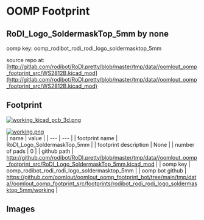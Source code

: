 # OOMP Footprint  
## RoDI_Logo_SoldermaskTop_5mm  by none  
  
oomp key: oomp_rodibot_rodi_rodi_logo_soldermasktop_5mm  
  
source repo at: [http://gitlab.com/rodibot/RoDI.pretty/blob/master/tmp/data//oomlout_oomp_footprint_src/WS2812B.kicad_mod](http://gitlab.com/rodibot/RoDI.pretty/blob/master/tmp/data//oomlout_oomp_footprint_src/WS2812B.kicad_mod)  
## Footprint  
  
[![working_kicad_pcb_3d.png](working_kicad_pcb_3d_600.png)](working_kicad_pcb_3d.png)  
  
[![working.png](working_600.png)](working.png)  
| name | value | 
| --- | --- | 
| footprint name | RoDI_Logo_SoldermaskTop_5mm | 
| footprint description | None | 
| number of pads | 0 | 
| github path | http://github.com/rodibot/RoDI.pretty/blob/master/tmp/data//oomlout_oomp_footprint_src/RoDI_Logo_SoldermaskTop_5mm.kicad_mod | 
| oomp key | oomp_rodibot_rodi_rodi_logo_soldermasktop_5mm | 
| oomp bot github | https://github.com/oomlout/oomlout_oomp_footprint_bot/tree/main/tmp/data//oomlout_oomp_footprint_src/footprints/rodibot_rodi_rodi_logo_soldermasktop_5mm/working | 
## Images  
